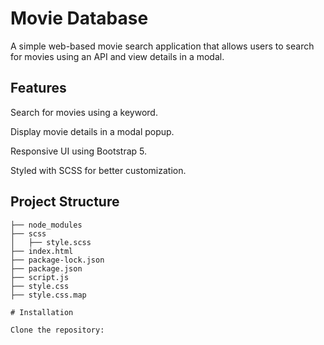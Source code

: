 # Movie Database

A simple web-based movie search application that allows users to search for movies using an API and view details in a modal.

## Features

Search for movies using a keyword.

Display movie details in a modal popup.

Responsive UI using Bootstrap 5.

Styled with SCSS for better customization.

## Project Structure
  ```plaintext
├── node_modules
├── scss
│   ├── style.scss
├── index.html
├── package-lock.json
├── package.json
├── script.js
├── style.css
├── style.css.map

# Installation

Clone the repository:
